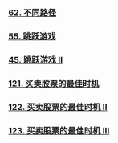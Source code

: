 ### [62. 不同路径](https://leetcode.cn/problems/unique-paths/)

### [55. 跳跃游戏](https://leetcode.cn/problems/jump-game/)

### [45. 跳跃游戏 II](https://leetcode.cn/problems/jump-game-ii/)

### [121. 买卖股票的最佳时机](https://leetcode.cn/problems/best-time-to-buy-and-sell-stock)

### [122. 买卖股票的最佳时机 II](https://leetcode.cn/problems/best-time-to-buy-and-sell-stock-ii/)

### [123. 买卖股票的最佳时机 III](https://leetcode.cn/problems/best-time-to-buy-and-sell-stock-iii/)